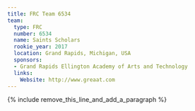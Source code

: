 ```yaml
---
title: FRC Team 6534
team:
  type: FRC
  number: 6534
  name: Saints Scholars
  rookie_year: 2017
  location: Grand Rapids, Michigan, USA
  sponsors:
  - Grand Rapids Ellington Academy of Arts and Technology
  links:
    Website: http://www.greaat.com
---
```


{% include remove_this_line_and_add_a_paragraph %}